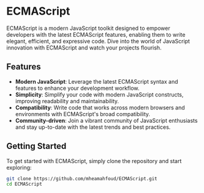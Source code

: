 # ECMAScript

ECMAScript is a modern JavaScript toolkit designed to empower developers with the latest ECMAScript features, enabling them to write elegant, efficient, and expressive code. Dive into the world of JavaScript innovation with ECMAScript and watch your projects flourish.

## Features

- **Modern JavaScript**: Leverage the latest ECMAScript syntax and features to enhance your development workflow.
- **Simplicity**: Simplify your code with modern JavaScript constructs, improving readability and maintainability.
- **Compatibility**: Write code that works across modern browsers and environments with ECMAScript's broad compatibility.
- **Community-driven**: Join a vibrant community of JavaScript enthusiasts and stay up-to-date with the latest trends and best practices.

## Getting Started

To get started with ECMAScript, simply clone the repository and start exploring:

```bash
git clone https://github.com/mheamahfoud/ECMAScript.git
cd ECMAScript
